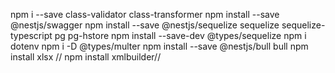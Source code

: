 npm i --save class-validator class-transformer
npm install --save @nestjs/swagger
npm install --save @nestjs/sequelize sequelize sequelize-typescript pg pg-hstore
npm install --save-dev @types/sequelize
npm i dotenv
npm i -D @types/multer
npm install --save @nestjs/bull bull
npm install xlsx //
npm install xmlbuilder//